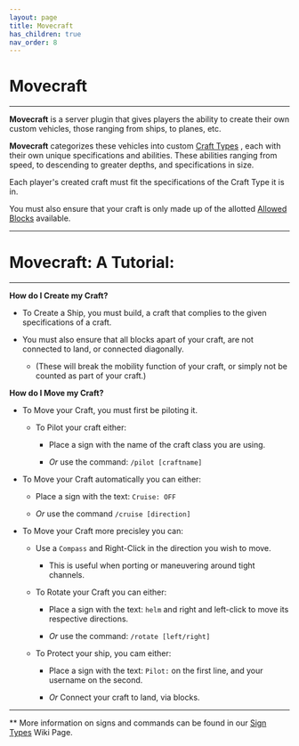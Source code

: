 ```yaml
---
layout: page
title: Movecraft
has_children: true
nav_order: 8
---
```


# **Movecraft** #

---

**Movecraft** is a server plugin that gives players the ability to create their own custom vehicles, those ranging from ships, to planes, etc.

**Movecraft** categorizes these vehicles into custom [Craft Types](https://wiki.ecoredux.net/Movecraft/CraftTypes.html) , each with their own unique specifications and abilities. These abilities ranging from speed, to descending to greater depths, and specifications in size.

Each player's created craft must fit the specifications of the Craft Type it is in. 

You must also ensure that your craft is only made up of the allotted [Allowed Blocks](https://wiki.ecoredux.net/Movecraft/Tutorial.html) available.

---

# **Movecraft: A Tutorial:**

---

**How do I Create my Craft?**

 - To Create a Ship, you must build, a craft that complies to the given specifications of a craft.

 - You must also ensure that all blocks apart of your craft, are not connected to land, or connected diagonally.
   
     - (These will break the mobility function of your craft, or simply not be counted as part of your craft.)
  
**How do I Move my Craft?**

- To Move your Craft, you must first be piloting it.
  
    - To Pilot your craft either:
      
        - Place a sign with the name of the craft class you are using.
          
        - *Or* use the command: ` /pilot [craftname] `
          
- To Move your Craft automatically you can either:

  - Place a sign with the text: ` Cruise: OFF `

  - *Or* use the command ` /cruise [direction] `

- To Move your Craft more precisley you can:

    - Use a ` Compass ` and Right-Click in the direction you wish to move.
      
        - This is useful when porting or maneuvering around tight channels.

  - To Rotate your Craft you can either:
 
      - Place a sign with the text: ` helm ` and right and left-click to move its respective directions.
   
      - *Or* use the command: ` /rotate [left/right] `
   
  - To Protect your ship, you cam either:

      - Place a sign with the text: ` Pilot: ` on the first line, and your username on the second.
   
      - *Or* Connect your craft to land, via blocks.

---

** More information on signs and commands can be found in our [Sign Types](https://wiki.ecoredux.net/Movecraft/SignTypes.html) Wiki Page.
          
